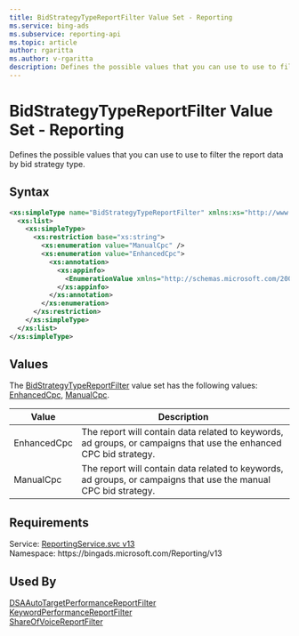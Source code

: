 ```yaml
---
title: BidStrategyTypeReportFilter Value Set - Reporting
ms.service: bing-ads
ms.subservice: reporting-api
ms.topic: article
author: rgaritta
ms.author: v-rgaritta
description: Defines the possible values that you can use to use to filter the report data by bid strategy type.
---
```

# BidStrategyTypeReportFilter Value Set - Reporting
Defines the possible values that you can use to use to filter the report data by bid strategy type.

## Syntax
```xml
<xs:simpleType name="BidStrategyTypeReportFilter" xmlns:xs="http://www.w3.org/2001/XMLSchema">
  <xs:list>
    <xs:simpleType>
      <xs:restriction base="xs:string">
        <xs:enumeration value="ManualCpc" />
        <xs:enumeration value="EnhancedCpc">
          <xs:annotation>
            <xs:appinfo>
              <EnumerationValue xmlns="http://schemas.microsoft.com/2003/10/Serialization/">16</EnumerationValue>
            </xs:appinfo>
          </xs:annotation>
        </xs:enumeration>
      </xs:restriction>
    </xs:simpleType>
  </xs:list>
</xs:simpleType>
```

## <a name="values"></a>Values

The [BidStrategyTypeReportFilter](bidstrategytypereportfilter.md) value set has the following values: [EnhancedCpc](#enhancedcpc), [ManualCpc](#manualcpc).

|Value|Description|
|-----------|---------------|
|<a name="enhancedcpc"></a>EnhancedCpc|The report will contain data related to keywords, ad groups, or campaigns that use the enhanced CPC bid strategy.|
|<a name="manualcpc"></a>ManualCpc|The report will contain data related to keywords, ad groups, or campaigns that use the manual CPC bid strategy.|

## Requirements
Service: [ReportingService.svc v13](https://reporting.api.bingads.microsoft.com/Api/Advertiser/Reporting/v13/ReportingService.svc)  
Namespace: https\://bingads.microsoft.com/Reporting/v13  

## Used By
[DSAAutoTargetPerformanceReportFilter](dsaautotargetperformancereportfilter.md)  
[KeywordPerformanceReportFilter](keywordperformancereportfilter.md)  
[ShareOfVoiceReportFilter](shareofvoicereportfilter.md)  
